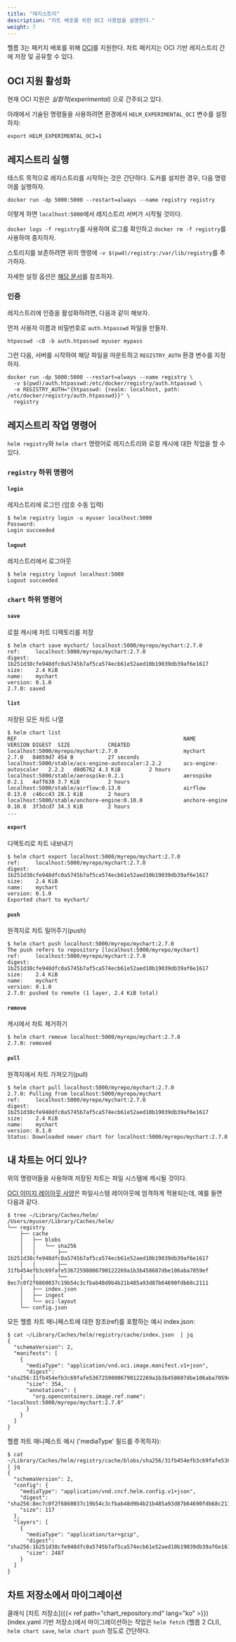 ```yaml
---
title: "레지스트리"
description: "차트 배포를 위한 OCI 사용법을 설명한다."
weight: 7
---
```


헬름 3는 패키지 배포를 위해 <a href="https://www.opencontainers.org/"
target="_blank">OCI</a>를 지원한다. 차트 패키지는 OCI 기반 레지스트리 간에
저장 및 공유할 수 있다.

## OCI 지원 활성화

현재 OCI 지원은 *실험적(experimental)* 으로 간주되고 있다.

아래에서 기술된 명령들을 사용하려면 환경에서 `HELM_EXPERIMENTAL_OCI` 변수를 설정하자:

```console
export HELM_EXPERIMENTAL_OCI=1
```

## 레지스트리 실행

테스트 목적으로 레지스트리를 시작하는 것은 간단하다. 도커를 설치한 경우, 다음 명령어를
실행하자.

```console
docker run -dp 5000:5000 --restart=always --name registry registry
```

이렇게 하면 `localhost:5000`에서 레지스트리 서버가 시작될 것이다.

`docker logs -f registry`를 사용하여 로그를 확인하고 `docker rm -f registry`를
사용하여 중지하자.

스토리지를 보존하려면 위의 명령에 `-v $(pwd)/registry:/var/lib/registry`를
추가하자.

자세한 설정 옵션은 [해당 문서](https://docs.docker.com/registry/deploying/)를
참조하자.

### 인증

레지스트리에 인증을 활성화하려면, 다음과 같이 해보자.

먼저 사용자 이름과 비밀번호로 `auth.htpasswd` 파일을 만들자.

```console
htpasswd -cB -b auth.htpasswd myuser mypass
```

그런 다음, 서버를 시작하여 해당 파일을 마운트하고 `REGISTRY_AUTH` 환경 변수를
지정하자.

```console
docker run -dp 5000:5000 --restart=always --name registry \
  -v $(pwd)/auth.htpasswd:/etc/docker/registry/auth.htpasswd \
  -e REGISTRY_AUTH="{htpasswd: {realm: localhost, path: /etc/docker/registry/auth.htpasswd}}" \
  registry
```

## 레지스트리 작업 명령어

`helm registry`와 `helm chart` 명령어로 레지스트리와 로컬 캐시에 대한 작업을 할 수 있다.

### `registry` 하위 명령어

#### `login`

레지스트리에 로그인 (암호 수동 입력)

```console
$ helm registry login -u myuser localhost:5000
Password:
Login succeeded
```

#### `logout`

레지스트리에서 로그아웃

```console
$ helm registry logout localhost:5000
Logout succeeded
```

### `chart` 하위 명령어

#### `save`

로컬 캐시에 차트 디렉토리를 저장

```console
$ helm chart save mychart/ localhost:5000/myrepo/mychart:2.7.0
ref:     localhost:5000/myrepo/mychart:2.7.0
digest:  1b251d38cfe948dfc0a5745b7af5ca574ecb61e52aed10b19039db39af6e1617
size:    2.4 KiB
name:    mychart
version: 0.1.0
2.7.0: saved
```

#### `list`

저장된 모든 차트 나열

```console
$ helm chart list
REF                                                     NAME                    VERSION DIGEST  SIZE            CREATED
localhost:5000/myrepo/mychart:2.7.0                     mychart                 2.7.0   84059d7 454 B           27 seconds
localhost:5000/stable/acs-engine-autoscaler:2.2.2       acs-engine-autoscaler   2.2.2   d8d6762 4.3 KiB         2 hours
localhost:5000/stable/aerospike:0.2.1                   aerospike               0.2.1   4aff638 3.7 KiB         2 hours
localhost:5000/stable/airflow:0.13.0                    airflow                 0.13.0  c46cc43 28.1 KiB        2 hours
localhost:5000/stable/anchore-engine:0.10.0             anchore-engine          0.10.0  3f3dcd7 34.3 KiB        2 hours
...
```

#### `export`

디렉토리로 차트 내보내기

```console
$ helm chart export localhost:5000/myrepo/mychart:2.7.0
ref:     localhost:5000/myrepo/mychart:2.7.0
digest:  1b251d38cfe948dfc0a5745b7af5ca574ecb61e52aed10b19039db39af6e1617
size:    2.4 KiB
name:    mychart
version: 0.1.0
Exported chart to mychart/
```

#### `push`

원격지로 차트 밀어주기(push)

```console
$ helm chart push localhost:5000/myrepo/mychart:2.7.0
The push refers to repository [localhost:5000/myrepo/mychart]
ref:     localhost:5000/myrepo/mychart:2.7.0
digest:  1b251d38cfe948dfc0a5745b7af5ca574ecb61e52aed10b19039db39af6e1617
size:    2.4 KiB
name:    mychart
version: 0.1.0
2.7.0: pushed to remote (1 layer, 2.4 KiB total)
```

#### `remove`

캐시에서 차트 제거하기

```console
$ helm chart remove localhost:5000/myrepo/mychart:2.7.0
2.7.0: removed
```

#### `pull`

원격지에서 차트 가져오기(pull)

```console
$ helm chart pull localhost:5000/myrepo/mychart:2.7.0
2.7.0: Pulling from localhost:5000/myrepo/mychart
ref:     localhost:5000/myrepo/mychart:2.7.0
digest:  1b251d38cfe948dfc0a5745b7af5ca574ecb61e52aed10b19039db39af6e1617
size:    2.4 KiB
name:    mychart
version: 0.1.0
Status: Downloaded newer chart for localhost:5000/myrepo/mychart:2.7.0
```

## 내 차트는 어디 있나?

위의 명령어들을 사용하여 저장된 차트는 파일 시스템에 캐시될 것이다.

[OCI 이미지 레이아웃
사양](https://github.com/opencontainers/image-spec/blob/master/image-layout.md)은
파일시스템 레이아웃에 엄격하게 적용되는데, 예를 들면 다음과 같다.
```console
$ tree ~/Library/Caches/helm/
/Users/myuser/Library/Caches/helm/
└── registry
    ├── cache
    │   ├── blobs
    │   │   └── sha256
    │   │       ├── 1b251d38cfe948dfc0a5745b7af5ca574ecb61e52aed10b19039db39af6e1617
    │   │       ├── 31fb454efb3c69fafe53672598006790122269a1b3b458607dbe106aba7059ef
    │   │       └── 8ec7c0f2f6860037c19b54c3cfbab48d9b4b21b485a93d87b64690fdb68c2111
    │   ├── index.json
    │   ├── ingest
    │   └── oci-layout
    └── config.json
```

모든 헬름 차트 매니페스트에 대한 참조(ref)를 포함하는 예시 index.json:

```console
$ cat ~/Library/Caches/helm/registry/cache/index.json  | jq
{
  "schemaVersion": 2,
  "manifests": [
    {
      "mediaType": "application/vnd.oci.image.manifest.v1+json",
      "digest": "sha256:31fb454efb3c69fafe53672598006790122269a1b3b458607dbe106aba7059ef",
      "size": 354,
      "annotations": {
        "org.opencontainers.image.ref.name": "localhost:5000/myrepo/mychart:2.7.0"
      }
    }
  ]
}
```

헬름 차트 매니페스트 예시 ('mediaType' 필드를 주목하자):

```console
$ cat ~/Library/Caches/helm/registry/cache/blobs/sha256/31fb454efb3c69fafe53672598006790122269a1b3b458607dbe106aba7059ef | jq
{
  "schemaVersion": 2,
  "config": {
    "mediaType": "application/vnd.cncf.helm.config.v1+json",
    "digest": "sha256:8ec7c0f2f6860037c19b54c3cfbab48d9b4b21b485a93d87b64690fdb68c2111",
    "size": 117
  },
  "layers": [
    {
      "mediaType": "application/tar+gzip",
      "digest": "sha256:1b251d38cfe948dfc0a5745b7af5ca574ecb61e52aed10b19039db39af6e1617",
      "size": 2487
    }
  ]
}
```

## 차트 저장소에서 마이그레이션

클래식 [차트 저장소]({{< ref path="chart_repository.md" lang="ko" >}}) (index.yaml 기반 저장소)에서 마이그레이션하는 작업은 `helm fetch` (헬름 2 CLI), `helm
chart save`, `helm chart push` 정도로 간단하다.
